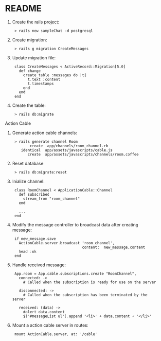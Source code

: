 # README
1. Create the rails project:

		> rails new sampleChat -d postgresql

2. Create migration:

		> rails g migration CreateMessages

3. Update migration file:

		class CreateMessages < ActiveRecord::Migration[5.0]
		  def change
		    create_table :messages do |t|
		      t.text :content
		      t.timestamps
		    end
		  end
		end

4. Create the table:

		> rails db:migrate		



Action Cable

1. Generate action cable channels:

		> rails generate channel Room
			   create  app/channels/room_channel.rb
		   identical  app/assets/javascripts/cable.js
		      create  app/assets/javascripts/channels/room.coffee
		      
2. Reset database

		> rails db:migrate:reset
		
3. Inialize channel:

		class RoomChannel < ApplicationCable::Channel
		  def subscribed
		    stream_from "room_channel"
		  end
		
		  ...
		end
		
4. Modify the message controller to broadcast data after creating message:
	
		if new_message.save
	      ActionCable.server.broadcast 'room_channel',
	                                   content:  new_message.content
	      head :ok
	    end
	    
5. Handle received message:

		App.room = App.cable.subscriptions.create "RoomChannel",
		  connected: ->
		    # Called when the subscription is ready for use on the server
		
		  disconnected: ->
		    # Called when the subscription has been terminated by the server
		
		  received: (data) ->
		    #alert data.content
		    $('#messageList ul').append '<li>' + data.content + '</li>'
		    
6. Mount a action cable server in routes:

		mount ActionCable.server, at: '/cable'
